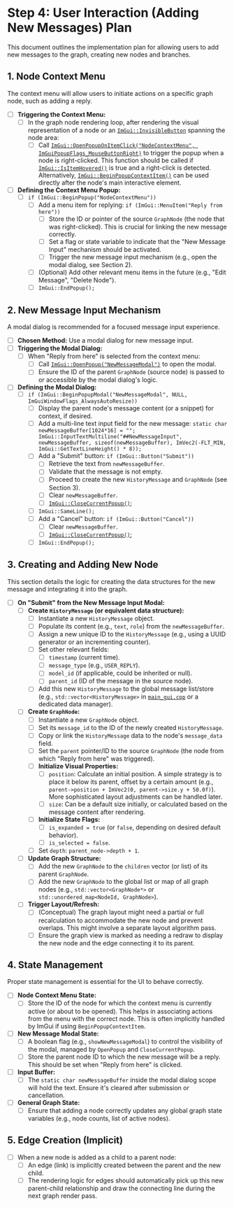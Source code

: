 # Step 4: User Interaction (Adding New Messages) Plan

This document outlines the implementation plan for allowing users to add new messages to the graph, creating new nodes and branches.

## 1. Node Context Menu

The context menu will allow users to initiate actions on a specific graph node, such as adding a reply.

- [ ] **Triggering the Context Menu:**
    - [ ] In the graph node rendering loop, after rendering the visual representation of a node or an [`ImGui::InvisibleButton`](https://github.com/ocornut/imgui/blob/master/imgui.h:1337) spanning the node area:
        - [ ] Call [`ImGui::OpenPopupOnItemClick("NodeContextMenu", ImGuiPopupFlags_MouseButtonRight)`](https://github.com/ocornut/imgui/blob/master/imgui.cpp:11000) to trigger the popup when a node is right-clicked. This function should be called if [`ImGui::IsItemHovered()`](https://github.com/ocornut/imgui/blob/master/imgui.h:1405) is true and a right-click is detected. Alternatively, [`ImGui::BeginPopupContextItem()`](https://github.com/ocornut/imgui/blob/master/imgui.cpp:10969) can be used directly after the node's main interactive element.
- [ ] **Defining the Context Menu Popup:**
    - [ ] `if (ImGui::BeginPopup("NodeContextMenu"))`
        - [ ] Add a menu item for replying: `if (ImGui::MenuItem("Reply from here"))`
            - [ ] Store the ID or pointer of the source `GraphNode` (the node that was right-clicked). This is crucial for linking the new message correctly.
            - [ ] Set a flag or state variable to indicate that the "New Message Input" mechanism should be activated.
            - [ ] Trigger the new message input mechanism (e.g., open the modal dialog, see Section 2).
        - [ ] (Optional) Add other relevant menu items in the future (e.g., "Edit Message", "Delete Node").
        - [ ] `ImGui::EndPopup();`

## 2. New Message Input Mechanism

A modal dialog is recommended for a focused message input experience.

- [ ] **Chosen Method:** Use a modal dialog for new message input.
- [ ] **Triggering the Modal Dialog:**
    - [ ] When "Reply from here" is selected from the context menu:
        - [ ] Call [`ImGui::OpenPopup("NewMessageModal")`](https://github.com/ocornut/imgui/blob/master/imgui.cpp:10850) to open the modal.
        - [ ] Ensure the ID of the parent `GraphNode` (source node) is passed to or accessible by the modal dialog's logic.
- [ ] **Defining the Modal Dialog:**
    - [ ] `if (ImGui::BeginPopupModal("NewMessageModal", NULL, ImGuiWindowFlags_AlwaysAutoResize))`
        - [ ] Display the parent node's message content (or a snippet) for context, if desired.
        - [ ] Add a multi-line text input field for the new message: `static char newMessageBuffer[1024*16] = ""; ImGui::InputTextMultiline("##NewMessageInput", newMessageBuffer, sizeof(newMessageBuffer), ImVec2(-FLT_MIN, ImGui::GetTextLineHeight() * 8));`
        - [ ] Add a "Submit" button: `if (ImGui::Button("Submit"))`
            - [ ] Retrieve the text from `newMessageBuffer`.
            - [ ] Validate that the message is not empty.
            - [ ] Proceed to create the new `HistoryMessage` and `GraphNode` (see Section 3).
            - [ ] Clear `newMessageBuffer`.
            - [ ] [`ImGui::CloseCurrentPopup()`](https://github.com/ocornut/imgui/blob/master/imgui.cpp:10908);
        - [ ] `ImGui::SameLine();`
        - [ ] Add a "Cancel" button: `if (ImGui::Button("Cancel"))`
            - [ ] Clear `newMessageBuffer`.
            - [ ] [`ImGui::CloseCurrentPopup()`](https://github.com/ocornut/imgui/blob/master/imgui.cpp:10908);
        - [ ] `ImGui::EndPopup();`

## 3. Creating and Adding New Node

This section details the logic for creating the data structures for the new message and integrating it into the graph.

- [ ] **On "Submit" from the New Message Input Modal:**
    - [ ] **Create `HistoryMessage` (or equivalent data structure):**
        - [ ] Instantiate a new `HistoryMessage` object.
        - [ ] Populate its content (e.g., `text`, `role`) from the `newMessageBuffer`.
        - [ ] Assign a new unique ID to the `HistoryMessage` (e.g., using a UUID generator or an incrementing counter).
        - [ ] Set other relevant fields:
            - [ ] `timestamp` (current time).
            - [ ] `message_type` (e.g., `USER_REPLY`).
            - [ ] `model_id` (if applicable, could be inherited or null).
            - [ ] `parent_id` (ID of the message in the source node).
        - [ ] Add this new `HistoryMessage` to the global message list/store (e.g., `std::vector<HistoryMessage>` in [`main_gui.cpp`](main_gui.cpp:0) or a dedicated data manager).
    - [ ] **Create `GraphNode`:**
        - [ ] Instantiate a new `GraphNode` object.
        - [ ] Set its `message_id` to the ID of the newly created `HistoryMessage`.
        - [ ] Copy or link the `HistoryMessage` data to the node's `message_data` field.
        - [ ] Set the `parent` pointer/ID to the source `GraphNode` (the node from which "Reply from here" was triggered).
        - [ ] **Initialize Visual Properties:**
            - [ ] `position`: Calculate an initial position. A simple strategy is to place it below its parent, offset by a certain amount (e.g., `parent->position + ImVec2(0, parent->size.y + 50.0f)`). More sophisticated layout adjustments can be handled later.
            - [ ] `size`: Can be a default size initially, or calculated based on the message content after rendering.
        - [ ] **Initialize State Flags:**
            - [ ] `is_expanded = true` (or `false`, depending on desired default behavior).
            - [ ] `is_selected = false`.
        - [ ] Set `depth`: `parent_node->depth + 1`.
    - [ ] **Update Graph Structure:**
        - [ ] Add the new `GraphNode` to the `children` vector (or list) of its parent `GraphNode`.
        - [ ] Add the new `GraphNode` to the global list or map of all graph nodes (e.g., `std::vector<GraphNode*>` or `std::unordered_map<NodeId, GraphNode>`).
    - [ ] **Trigger Layout/Refresh:**
        - [ ] (Conceptual) The graph layout might need a partial or full recalculation to accommodate the new node and prevent overlaps. This might involve a separate layout algorithm pass.
        - [ ] Ensure the graph view is marked as needing a redraw to display the new node and the edge connecting it to its parent.

## 4. State Management

Proper state management is essential for the UI to behave correctly.

- [ ] **Node Context Menu State:**
    - [ ] Store the ID of the node for which the context menu is currently active (or about to be opened). This helps in associating actions from the menu with the correct node. This is often implicitly handled by ImGui if using `BeginPopupContextItem`.
- [ ] **New Message Modal State:**
    - [ ] A boolean flag (e.g., `showNewMessageModal`) to control the visibility of the modal, managed by `OpenPopup` and `CloseCurrentPopup`.
    - [ ] Store the parent node ID to which the new message will be a reply. This should be set when "Reply from here" is clicked.
- [ ] **Input Buffer:**
    - [ ] The `static char newMessageBuffer` inside the modal dialog scope will hold the text. Ensure it's cleared after submission or cancellation.
- [ ] **General Graph State:**
    - [ ] Ensure that adding a node correctly updates any global graph state variables (e.g., node counts, list of active nodes).

## 5. Edge Creation (Implicit)

- [ ] When a new node is added as a child to a parent node:
    - [ ] An edge (link) is implicitly created between the parent and the new child.
    - [ ] The rendering logic for edges should automatically pick up this new parent-child relationship and draw the connecting line during the next graph render pass.